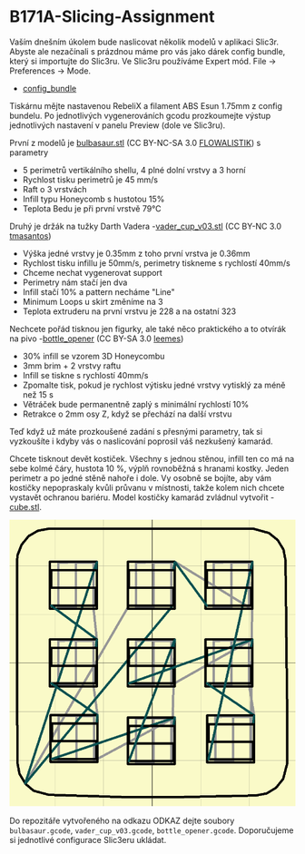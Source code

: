 # B171A-Slicing-Assignment

Vaším dnešním úkolem bude naslicovat několik modelů v aplikaci Slic3r.
Abyste ale nezačínali s prázdnou máme pro vás jako dárek config bundle,
který si importujte do Slic3ru. Ve Slic3ru používáme Expert mód.
File -> Preferences -> Mode.

  * [config_bundle](slic3r_config_bundle.ini)
  
Tiskárnu mějte nastavenou RebeliX a filament ABS Esun 1.75mm z config bundelu.
Po jednotlivých vygenerováních gcodu prozkoumejte výstup jednotlivých nastavení
v panelu Preview (dole ve Slic3ru).


První z modelů je [bulbasaur.stl](bulbasaur.stl)
  (CC BY-NC-SA 3.0 [FLOWALISTIK](https://www.thingiverse.com/thing:327753)) s parametry

  * 5 perimetrů vertikálního shellu, 4 plné dolní vrstvy a 3 horní
  * Rychlost tisku perimetrů je 45 mm/s
  * Raft o 3 vrstvách
  * Infill typu Honeycomb s hustotou 15%
  * Teplota Bedu je při první vrstvě 79°C

Druhý je držák na tužky Darth Vadera -[vader_cup_v03.stl](vader_cup_v03.stl)
  (CC BY-NC 3.0 [tmasantos](https://www.thingiverse.com/thing:1396307))
  * Výška jedné vrstvy je 0.35mm z toho první vrstva je 0.36mm
  * Rychlost tisku infillu je 50mm/s, perimetry tiskneme s rychlostí 40mm/s
  * Chceme nechat vygenerovat support
  * Perimetry nám stačí jen dva
  * Infill stačí 10% a pattern necháme "Line"
  * Minimum Loops u skirt změníme na 3
  * Teplota extruderu na první vrstvu je 228 a na ostatní 323

Nechcete pořád tisknou jen figurky, ale také něco praktického a to otvírák na pivo -[bottle_opener](bottle_opener.stl) 
  (CC BY-SA 3.0 [leemes](https://www.thingiverse.com/thing:132632))
  * 30% infill se vzorem 3D Honeycombu
  * 3mm brim + 2 vrstvy raftu
  * Infill se tiskne s rychlostí 40mm/s
  * Zpomalte tisk, pokud je rychlost výtisku jedné vrstvy vytisklý
  za méně než 15 s
  * Větráček bude permanentně zaplý s minimální rychlostí 10%
  * Retrakce o 2mm osy Z, když se přechází na další vrstvu
  
Teď když už máte prozkoušené zadání s přesnými parametry,
tak si vyzkoušíte i kdyby vás o naslicování poprosil váš nezkušený kamarád.

Chcete tisknout devět kostiček. Všechny s jednou stěnou,
infill ten co má na sebe kolmé čáry, hustota 10 %,
výplň rovnoběžná s hranami kostky. Jeden perimetr a po jedné stěně nahoře i dole.
Vy osobně se bojíte, aby vám kostičky nepopraskaly kvůli průvanu v místnosti,
takže kolem nich chcete vystavět ochranou bariéru.
Model kostičky kamarád zvládnul vytvořit - [cube.stl](cube.stl).

![cube](cube.png)



Do repozitáře vytvořeného na odkazu ODKAZ
dejte soubory `bulbasaur.gcode`, `vader_cup_v03.gcode`, `bottle_opener.gcode`.
Doporučujeme si jednotlivé configurace Slic3eru ukládat.

